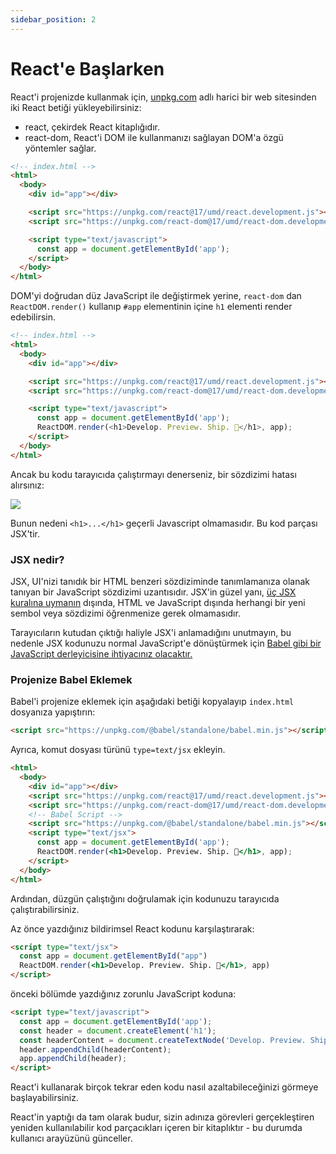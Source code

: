 ```yaml
---
sidebar_position: 2
---
```

# React'e Başlarken

React'i projenizde kullanmak için, <a href="https://unpkg.com/">unpkg.com</a> adlı harici bir web sitesinden iki React betiği yükleyebilirsiniz:

- react, çekirdek React kitaplığıdır.
- react-dom, React'i DOM ile kullanmanızı sağlayan DOM'a özgü yöntemler sağlar.

```html
<!-- index.html -->
<html>
  <body>
    <div id="app"></div>

    <script src="https://unpkg.com/react@17/umd/react.development.js"></script>
    <script src="https://unpkg.com/react-dom@17/umd/react-dom.development.js"></script>

    <script type="text/javascript">
      const app = document.getElementById('app');
    </script>
  </body>
</html>
```

DOM'yi doğrudan düz JavaScript ile değiştirmek yerine, `react-dom` dan `ReactDOM.render()` kullanıp `#app` elementinin içine `h1` elementi render edebilirsin.

```html
<!-- index.html -->
<html>
  <body>
    <div id="app"></div>

    <script src="https://unpkg.com/react@17/umd/react.development.js"></script>
    <script src="https://unpkg.com/react-dom@17/umd/react-dom.development.js"></script>

    <script type="text/javascript">
      const app = document.getElementById('app');
      ReactDOM.render(<h1>Develop. Preview. Ship. 🚀</h1>, app);
    </script>
  </body>
</html>
```

Ancak bu kodu tarayıcıda çalıştırmayı denerseniz, bir sözdizimi hatası alırsınız:

<img src="https://nextjs.org/static/images/learn/foundations/error.png"/>

Bunun nedeni `<h1>...</h1>` geçerli Javascript olmamasıdır. Bu kod parçası JSX'tir.

### JSX nedir?

JSX, UI'nizi tanıdık bir HTML benzeri sözdiziminde tanımlamanıza olanak tanıyan bir JavaScript sözdizimi uzantısıdır. JSX'in güzel yanı, <a href="https://beta.reactjs.org/learn/writing-markup-with-jsx#the-rules-of-jsx">üç JSX kuralına uymanın</a> dışında, HTML ve JavaScript dışında herhangi bir yeni sembol veya sözdizimi öğrenmenize gerek olmamasıdır.

Tarayıcıların kutudan çıktığı haliyle JSX'i anlamadığını unutmayın, bu nedenle JSX kodunuzu normal JavaScript'e dönüştürmek için <a href="https://babeljs.io/">Babel gibi bir JavaScript derleyicisine ihtiyacınız olacaktır.</a>

### Projenize Babel Eklemek

Babel'i projenize eklemek için aşağıdaki betiği kopyalayıp `index.html` dosyanıza yapıştırın:

```html
<script src="https://unpkg.com/@babel/standalone/babel.min.js"></script>
```


Ayrıca, komut dosyası türünü `type=text/jsx` ekleyin.

```html
<html>
  <body>
    <div id="app"></div>
    <script src="https://unpkg.com/react@17/umd/react.development.js"></script>
    <script src="https://unpkg.com/react-dom@17/umd/react-dom.development.js"></script>
    <!-- Babel Script -->
    <script src="https://unpkg.com/@babel/standalone/babel.min.js"></script>
    <script type="text/jsx">
      const app = document.getElementById('app');
      ReactDOM.render(<h1>Develop. Preview. Ship. 🚀</h1>, app);
    </script>
  </body>
</html>
```

Ardından, düzgün çalıştığını doğrulamak için kodunuzu tarayıcıda çalıştırabilirsiniz.

Az önce yazdığınız bildirimsel React kodunu karşılaştırarak:

```html
<script type="text/jsx">
  const app = document.getElementById("app")
  ReactDOM.render(<h1>Develop. Preview. Ship. 🚀</h1>, app)
</script>
```

önceki bölümde yazdığınız zorunlu JavaScript koduna:

```html
<script type="text/javascript">
  const app = document.getElementById('app');
  const header = document.createElement('h1');
  const headerContent = document.createTextNode('Develop. Preview. Ship. 🚀');
  header.appendChild(headerContent);
  app.appendChild(header);
</script>
```

React'i kullanarak birçok tekrar eden kodu nasıl azaltabileceğinizi görmeye başlayabilirsiniz.

React'in yaptığı da tam olarak budur, sizin adınıza görevleri gerçekleştiren yeniden kullanılabilir kod parçacıkları içeren bir kitaplıktır - bu durumda kullanıcı arayüzünü günceller.